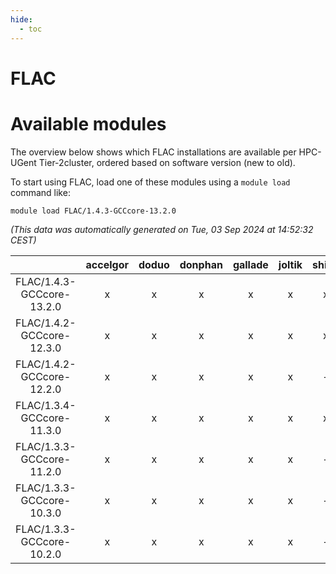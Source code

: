 ```yaml
---
hide:
  - toc
---
```


FLAC
====

# Available modules


The overview below shows which FLAC installations are available per HPC-UGent Tier-2cluster, ordered based on software version (new to old).

To start using FLAC, load one of these modules using a `module load` command like:

```shell
module load FLAC/1.4.3-GCCcore-13.2.0
```

*(This data was automatically generated on Tue, 03 Sep 2024 at 14:52:32 CEST)*  

| |accelgor|doduo|donphan|gallade|joltik|shinx|skitty|
| :---: | :---: | :---: | :---: | :---: | :---: | :---: | :---: |
|FLAC/1.4.3-GCCcore-13.2.0|x|x|x|x|x|x|x|
|FLAC/1.4.2-GCCcore-12.3.0|x|x|x|x|x|x|x|
|FLAC/1.4.2-GCCcore-12.2.0|x|x|x|x|x|-|x|
|FLAC/1.3.4-GCCcore-11.3.0|x|x|x|x|x|x|x|
|FLAC/1.3.3-GCCcore-11.2.0|x|x|x|x|x|-|x|
|FLAC/1.3.3-GCCcore-10.3.0|x|x|x|x|x|-|x|
|FLAC/1.3.3-GCCcore-10.2.0|x|x|x|x|x|-|x|
